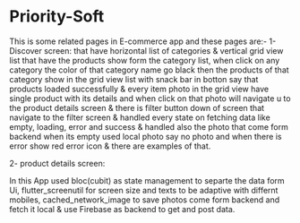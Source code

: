 # Priority-Soft
This is some related pages in E-commerce app and these pages are:-
  1- Discover screen: that have horizontal list of categories & vertical grid view list that have the products show form the category list, when click on any category the color of that category name     go black then the products of that category show in the grid view list with snack bar in botton say that products loaded successfully & every item photo in the grid view have single product with its   details and when click on that photo will navigate u to the product details screen & there is filter button down of screen that navigate to the filter screen & handled every state on fetching data     like empty, loading, error and success & handled also the photo that come form backend when its empty used local photo say no photo and when there is error show red error icon & there are examples     of that.
  
  2- product details screen:


In this App used bloc(cubit) as state management to separte the data form Ui, flutter_screenutil for screen size and texts to be adaptive with differnt mobiles, cached_network_image to save photos come form backend and fetch it local & use Firebase as backend to get and post data. 
